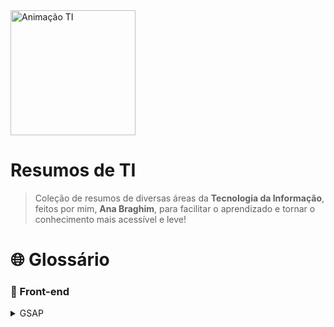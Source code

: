 <img src="https://media.giphy.com/media/v1.Y2lkPWVjZjA1ZTQ3NmwzYXhrbXN4c2UwcHh3Z3ViYjBjdWZneHl4Y2I5NWdrYjI5cWJ0diZlcD12MV9naWZzX3NlYXJjaCZjdD1n/j7k6JOp8LufhXspVfu/giphy.gif" alt="Animação TI" width="200"/>

# Resumos de TI

> Coleção de resumos de diversas áreas da **Tecnologia da Informação**, feitos por mim, **Ana Braghim**, para facilitar o aprendizado e tornar o conhecimento mais acessível e leve!

# 🌐 Glossário

### 🎨 Front-end
<details>
  <summary>GSAP</summary>
  
  1. [Introdução a GSAP](front-end/gsap/1.IntroduçãoGSAP.md)
</details>
